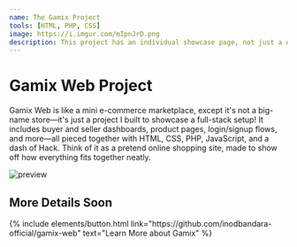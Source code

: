 ```yaml
---
name: The Gamix Project
tools: [HTML, PHP, CSS]
image: https://i.imgur.com/mIpnJrD.png
description: This project has an individual showcase page, not just a direct link to the project site or repo. Now you have more space to describe your awesome project!
---
```


# Gamix Web Project

Gamix Web is like a mini e-commerce marketplace, except it's not a big-name store—it's just a project I built to showcase a full-stack setup! It includes buyer and seller dashboards, product pages, login/signup flows, and more—all pieced together with HTML, CSS, PHP, JavaScript, and a dash of Hack. Think of it as a pretend online shopping site, made to show off how everything fits together neatly.

![preview](https://i.imgur.com/mIpnJrD.png)

## More Details Soon

<!-- ![search](https://www.sketchappsources.com/resources/source-image/microsoft-windows-10-virtual-keyboard-diogo-sousa.png) -->

<p class="text-center">
{% include elements/button.html link="https://github.com/inodbandara-official/gamix-web" text="Learn More about Gamix" %}
</p>
